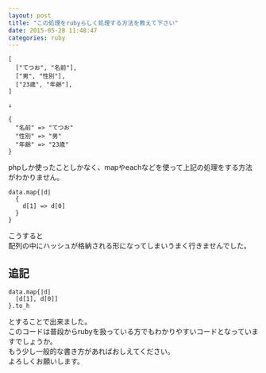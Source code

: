 ```yaml
---
layout: post
title: "この処理をrubyらしく処理する方法を教えて下さい"
date: 2015-05-28 11:48:47
categories: ruby
---
```

<pre><code>[
  ["てつお", "名前"],
  ["男", "性別"],
  ["23歳", "年齢"],
]

↓

{
  "名前" =&gt; "てつお"
  "性別" =&gt; "男"
  "年齢" =&gt; "23歳"
}
</code></pre>

<p>phpしか使ったことしかなく、mapやeachなどを使って上記の処理をする方法がわかりません。</p>

<pre><code>data.map{|d|
  {
    d[1] =&gt; d[0]
  }
}
</code></pre>

<p>こうすると<br>
配列の中にハッシュが格納される形になってしまいうまく行きませんでした。</p>

<h2>追記</h2>

<pre><code>data.map{|d|
  [d[1], d[0]]
}.to_h
</code></pre>

<p>とすることで出来ました。<br>
このコードは普段からrubyを扱っている方でもわかりやすいコードとなっていますでしょうか。<br>
もう少し一般的な書き方があればおしえてください。<br>
よろしくお願いします。</p>
